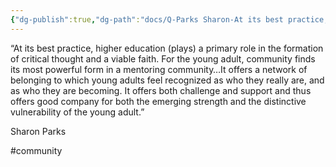 ```yaml
---
{"dg-publish":true,"dg-path":"docs/Q-Parks Sharon-At its best practice, higher education (plays) a primary role in the formation of critical thought and a viable faith.md","permalink":"/docs/q-parks-sharon-at-its-best-practice-higher-education-plays-a-primary-role-in-the-formation-of-critical-thought-and-a-viable-faith/","noteIcon":""}
---
```



“At its best practice, higher education (plays) a primary role in the formation of critical thought and a viable faith. For the young adult, community finds its most powerful form in a mentoring community…It offers a network of belonging to which young adults feel recognized as who they really are, and as who they are becoming. It offers both challenge and support and thus offers good company for both the emerging strength and the distinctive vulnerability of the young adult.”

Sharon Parks

#community 
